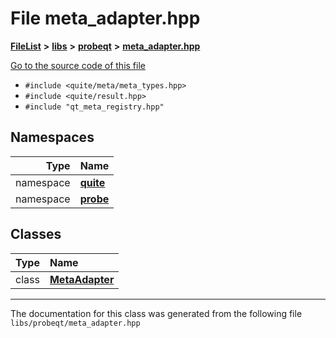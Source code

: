 

# File meta\_adapter.hpp



[**FileList**](files.md) **>** [**libs**](dir_6719ab1f1f7655efc2fa43f7eb574fd1.md) **>** [**probeqt**](dir_22ab9f3959c1273824a5221c73ee839d.md) **>** [**meta\_adapter.hpp**](meta__adapter_8hpp.md)

[Go to the source code of this file](meta__adapter_8hpp_source.md)



* `#include <quite/meta/meta_types.hpp>`
* `#include <quite/result.hpp>`
* `#include "qt_meta_registry.hpp"`













## Namespaces

| Type | Name |
| ---: | :--- |
| namespace | [**quite**](namespacequite.md) <br> |
| namespace | [**probe**](namespacequite_1_1probe.md) <br> |


## Classes

| Type | Name |
| ---: | :--- |
| class | [**MetaAdapter**](classquite_1_1probe_1_1MetaAdapter.md) <br> |



















































------------------------------
The documentation for this class was generated from the following file `libs/probeqt/meta_adapter.hpp`

